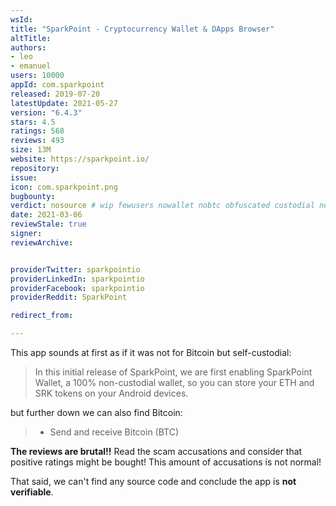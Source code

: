 ```yaml
---
wsId: 
title: "SparkPoint - Cryptocurrency Wallet & DApps Browser"
altTitle: 
authors:
- leo
- emanuel
users: 10000
appId: com.sparkpoint
released: 2019-07-20
latestUpdate: 2021-05-27
version: "6.4.3"
stars: 4.5
ratings: 568
reviews: 493
size: 13M
website: https://sparkpoint.io/
repository: 
issue: 
icon: com.sparkpoint.png
bugbounty: 
verdict: nosource # wip fewusers nowallet nobtc obfuscated custodial nosource nonverifiable reproducible bounty defunct
date: 2021-03-06
reviewStale: true
signer: 
reviewArchive:


providerTwitter: sparkpointio
providerLinkedIn: sparkpointio
providerFacebook: sparkpointio
providerReddit: SparkPoint

redirect_from:

---
```



This app sounds at first as if it was not for Bitcoin but self-custodial:

> In this initial release of SparkPoint, we are first enabling SparkPoint
  Wallet, a 100% non-custodial wallet, so you can store your ETH and SRK tokens
  on your Android devices.

but further down we can also find Bitcoin:

> - Send and receive Bitcoin (BTC)

**The reviews are brutal!!** Read the scam accusations and consider that
positive ratings might be bought! This amount of accusations is not normal!

That said, we can't find any source code and conclude the app is **not verifiable**.

